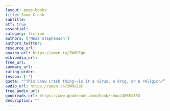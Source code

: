 ```yaml
---
layout: page-books
title: Snow Crash
subtitle: 
atf: true
essential: 
category: fiction
authors: ['Neal Stephenson']
authors_twitter: 
resource_url: 
amazon_url: https://amzn.to/2WODFgm
wikipedia_url: 
free_url: 
summary_url: 
rating_order: 
lesson: ['']
quote: "“This Snow Crash thing--is it a virus, a drug, or a religion?” Juanita shrugs. “What's the difference?” "
audio_url: https://amzn.to/2WHs2aC
free_audio_url: 
goodreads_url: https://www.goodreads.com/book/show/40651883
description: ""
---
```

